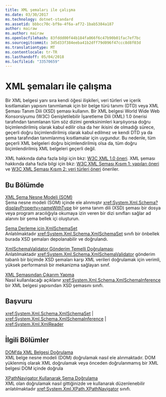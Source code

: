 ```yaml
---
title: XML şemaları ile çalışma
ms.date: 03/30/2017
ms.technology: dotnet-standard
ms.assetid: bbbcc70c-bf9a-4f6a-af72-1bab5384a187
author: mairaw
ms.author: mairaw
ms.openlocfilehash: 83fddd00f44b184fa066f6c47b90b01fac7ef7bc
ms.sourcegitcommit: 3d5d33f384eeba41b2dff79d096f47ccc8d8f03d
ms.translationtype: MT
ms.contentlocale: tr-TR
ms.lasthandoff: 05/04/2018
ms.locfileid: "33570659"
---
```

# <a name="working-with-xml-schemas"></a>XML şemaları ile çalışma
Bir XML belgesi yanı sıra kendi öğesi ilişkileri, veri türleri ve içerik kısıtlamaları yapısını tanımlamak için bir belge türü tanımı (DTD) veya XML Şeması Tanım Dili (XSD) şeması kullanın. Bir XML belgesi World Wide Web Konsorsiyumu (W3C) Genişletilebilir İşaretleme Dili (XML) 1.0 önerisi tarafından tanımlanan tüm söz dizimi gereksinimleri karşılıyorsa doğru biçimlendirilmiş olarak kabul edilir olsa da her ikisini de olmadığı sürece, geçerli doğru biçimlendirilmiş olarak kabul edilmez ve kendi DTD ya da şema tarafından tanımlanmış kısıtlamalar için uygundur. Bu nedenle, tüm geçerli XML belgeleri doğru biçimlendirilmiş olsa da, tüm doğru biçimlendirilmiş XML belgeleri geçerli değil.  
  
 XML hakkında daha fazla bilgi için bkz: [W3C XML 1.0 öneri](https://www.w3.org/TR/REC-xml/). XML şeması hakkında daha fazla bilgi için bkz: [W3C XML Şeması Kısım 1: yapıları öneri](https://www.w3.org/TR/xmlschema-1/) ve [W3C XML Şeması Kısım 2: veri türleri öneri](https://www.w3.org/TR/xmlschema-2/) öneriler.  
  
## <a name="in-this-section"></a>Bu Bölümde  
 [XML Şema Nesne Modeli (SOM)](../../../../docs/standard/data/xml/xml-schema-object-model-som.md)  
 Şema nesne modeli (SOM) içinde ele alınmıştır <xref:System.Xml.Schema?displayProperty=nameWithType> bir şema tanım dili (XSD) şeması bir dosya veya program aracılığıyla okumaya izin veren bir dizi sınıfları sağlar ad alanını bir şema bellek içi oluşturun.  
  
 [Şema Derleme için XmlSchemaSet](../../../../docs/standard/data/xml/xmlschemaset-for-schema-compilation.md)  
 Anlatılmaktadır <xref:System.Xml.Schema.XmlSchemaSet> sınıfı bir önbellek burada XSD şemaları depolanabilir ve doğrulandı.  
  
 [XmlSchemaValidator Gönderim Temelli Doğrulaması](../../../../docs/standard/data/xml/xmlschemavalidator-push-based-validation.md)  
 Anlatılmaktadır <xref:System.Xml.Schema.XmlSchemaValidator> gönderim tabanlı bir biçimde XSD şemaları karşı XML verileri doğrulamak için verimli, yüksek performanslı bir mekanizma sağlayan sınıf.  
  
 [XML Şemasından Çıkarım Yapma](../../../../docs/standard/data/xml/inferring-an-xml-schema.md)  
 Nasıl kullanılacağı açıklanır <xref:System.Xml.Schema.XmlSchemaInference> bir XML belgesi yapısından XSD şemasını sınıfı.  
  
## <a name="reference"></a>Başvuru  
 <xref:System.Xml.Schema.XmlSchemaSet> &#124; <xref:System.Xml.Schema.XmlSchemaInference> &#124; <xref:System.Xml.XmlReader>  
  
## <a name="related-sections"></a>İlgili Bölümler  
 [DOM’da XML Belgesi Doğrulama](../../../../docs/standard/data/xml/validating-an-xml-document-in-the-dom.md)  
 XML belge nesne modeli (DOM) doğrulamak nasıl ele alınmaktadır. DOM yüklenmiş olarak XML doğrulamak veya önceden doğrulanmamış bir XML belgesi DOM içinde doğrula  
  
 [XPathNavigator Kullanarak Şema Doğrulama](../../../../docs/standard/data/xml/schema-validation-using-xpathnavigator.md)  
 XML olan doğrulamak nasıl gittiğinizde ve kullanarak düzenlenebilir anlatılmaktadır <xref:System.Xml.XPath.XPathNavigator> sınıfı.
